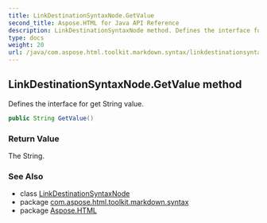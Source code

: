 ```yaml
---
title: LinkDestinationSyntaxNode.GetValue
second_title: Aspose.HTML for Java API Reference
description: LinkDestinationSyntaxNode method. Defines the interface for get String value
type: docs
weight: 20
url: /java/com.aspose.html.toolkit.markdown.syntax/linkdestinationsyntaxnode/getvalue/
---
```

## LinkDestinationSyntaxNode.GetValue method

Defines the interface for get String value.

```java
public String GetValue()
```

### Return Value

The String.

### See Also

* class [LinkDestinationSyntaxNode](../)
* package [com.aspose.html.toolkit.markdown.syntax](../../linkdestinationsyntaxnode/)
* package [Aspose.HTML](../../../)
